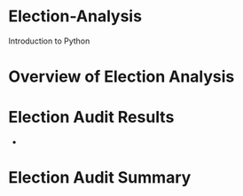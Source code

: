 # Election-Analysis
Introduction to Python

# Overview of Election Analysis


# Election Audit Results
  * 

# Election Audit Summary
